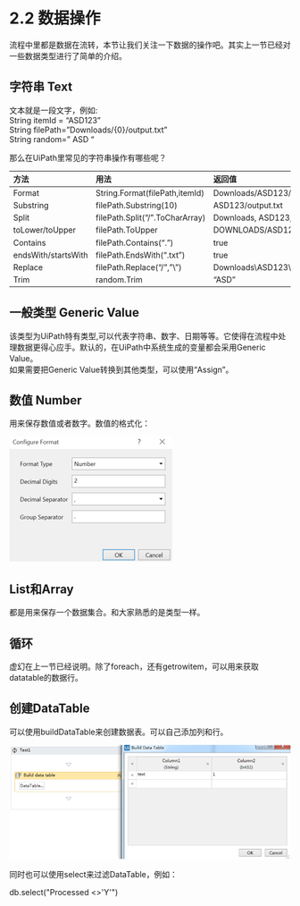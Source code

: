# 2.2 数据操作

流程中里都是数据在流转，本节让我们关注一下数据的操作吧。其实上一节已经对一些数据类型进行了简单的介绍。

## 字符串 Text

文本就是一段文字，例如:  
String itemId = “ASD123”  
String filePath=”Downloads/{0}/output.txt”  
String random=” ASD “

那么在UiPath里常见的字符串操作有哪些呢？

| 方法 | 用法 | 返回值 |
| :--- | :--- | :--- |
| Format | String.Format\(filePath,itemId\) | Downloads/ASD123/output.txt |
| Substring | filePath.Substring\(10\) | ASD123/output.txt |
| Split | filePath.Split\(“/”.ToCharArray\) | Downloads, ASD123, output.txt |
| toLower/toUpper | filePath.ToUpper | DOWNLOADS/ASD123/OUTPUT.TXT |
| Contains | filePath.Contains\(“.”\) | true |
| endsWith/startsWith | filePath.EndsWith\(“.txt”\) | true |
| Replace | filePath.Replace\(“/”,”\”\) | Downloads\ASD123\output.txt |
| Trim | random.Trim | “ASD” |

## 一般类型 Generic Value

该类型为UiPath特有类型,可以代表字符串、数字、日期等等。它使得在流程中处理数据更得心应手。默认的，在UiPath中系统生成的变量都会采用Generic Value。  
如果需要把Generic Value转换到其他类型，可以使用“Assign”。

## 数值 Number

用来保存数值或者数字。数值的格式化：

![](/assets2.2/import1.png)

## List和Array

都是用来保存一个数据集合。和大家熟悉的是类型一样。

## 循环

虚幻在上一节已经说明。除了foreach，还有getrowitem，可以用来获取datatable的数据行。

## 创建DataTable

可以使用buildDataTable来创建数据表。可以自己添加列和行。

![](/assets2.2/import2.png)

同时也可以使用select来过滤DataTable，例如：

db.select\("Processed &lt;&gt;'Y'"\)

